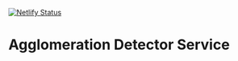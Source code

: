 [![Netlify Status](https://api.netlify.com/api/v1/badges/0b8cca51-39db-40e2-bfb8-9cc87d16fa82/deploy-status)](https://app.netlify.com/sites/aggdetector/deploys)

# Agglomeration Detector Service
